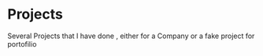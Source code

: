 # Projects
Several Projects that I have done , either for a Company or a fake project for portofilio
